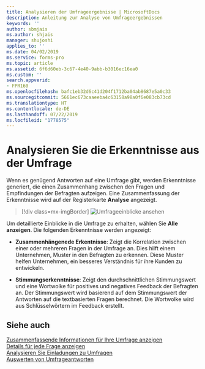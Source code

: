 ```yaml
---
title: Analysieren der Umfrageergebnisse | MicrosoftDocs
description: Anleitung zur Analyse von Umfrageergebnissen
keywords: ''
author: sbmjais
ms.author: shjais
manager: shujoshi
applies_to: ''
ms.date: 04/02/2019
ms.service: forms-pro
ms.topic: article
ms.assetid: 6f6d60eb-3c67-4e40-9abb-b3016ec16ea0
ms.custom: ''
search.appverid:
- FPR160
ms.openlocfilehash: bafc1eb32d6c41d204f1712ba04ab8687e5a0c33
ms.sourcegitcommit: 5661ec673caaeeba4c63158a98a0f6e083cb73cd
ms.translationtype: HT
ms.contentlocale: de-DE
ms.lasthandoff: 07/22/2019
ms.locfileid: "1778575"
---
```

# <a name="analyze-survey-insights"></a>Analysieren Sie die Erkenntnisse aus der Umfrage



Wenn es genügend Antworten auf eine Umfrage gibt, werden Erkenntnisse generiert, die einen Zusammenhang zwischen den Fragen und Empfindungen der Befragten aufzeigen. Eine Zusammenfassung der Erkenntnisse wird auf der Registerkarte **Analyse** angezeigt.

> [!div class=mx-imgBorder]
> ![Umfrageeinblicke ansehen](media/survey-insights.png "Umfrageeinblicke ansehen")  

Um detaillierte Einblicke in die Umfrage zu erhalten, wählen Sie **Alle anzeigen**. Die folgenden Erkenntnisse werden angezeigt:

- **Zusammenhängenede Erkentnisse**: Zeigt die Korrelation zwischen einer oder mehreren Fragen in der Umfrage an. Dies hilft einem Unternehmen, Muster in den Befragten zu erkennen. Diese Muster helfen Unternehmen, ein besseres Verständnis für ihre Kunden zu entwickeln.

- **Stimmungserkenntnisse**: Zeigt den durchschnittlichen Stimmungswert und eine Wortwolke für positives und negatives Feedback der Befragten an. Der Stimmungswert wird basierend auf dem Stimmungswert der Antworten auf die textbasierten Fragen berechnet. Die Wortwolke wird aus Schlüsselwörtern im Feedback erstellt.

## <a name="see-also"></a>Siehe auch

[Zusammenfassende Informationen für Ihre Umfrage anzeigen](view-summary-information.md)<br>
[Details für jede Frage anzeigen](view-details-each-question.md)<br>
[Analysieren Sie Einladungen zu Umfragen](analyze-survey-invitations.md)<br>
[Auswerten von Umfrageantworten](analyze-survey-responses.md)<br>
